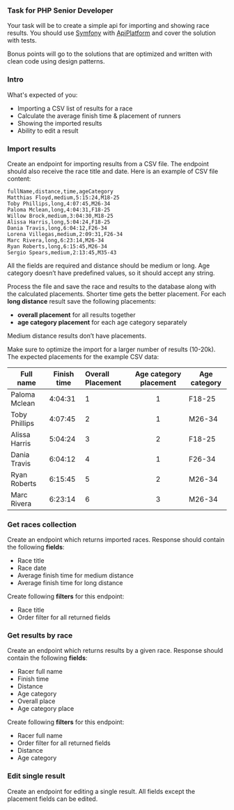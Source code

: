 ### Task for PHP Senior Developer

Your task will be to create a simple api for importing and showing race results. You should use [Symfony](https://symfony.com/) with [ApiPlatform](https://api-platform.com/) and cover the solution with tests.

Bonus points will go to the solutions that are optimized and written with clean code using design patterns.

### Intro

What's expected of you:

- Importing a CSV list of results for a race
- Calculate the average finish time & placement of runners
- Showing the imported results
- Ability to edit a result

### Import results

Create an endpoint for importing results from a CSV file. The endpoint should also receive the race title and date. Here is an example of CSV file content:

```
fullName,distance,time,ageCategory
Matthias Floyd,medium,5:15:24,M18-25
Toby Phillips,long,4:07:45,M26-34
Paloma Mclean,long,4:04:31,F18-25
Willow Brock,medium,3:04:30,M18-25
Alissa Harris,long,5:04:24,F18-25
Dania Travis,long,6:04:12,F26-34
Lorena Villegas,medium,2:09:31,F26-34
Marc Rivera,long,6:23:14,M26-34
Ryan Roberts,long,6:15:45,M26-34
Sergio Spears,medium,2:13:45,M35-43
```

All the fields are required and distance should be medium or long. Age category doesn’t have predefined values, so it should accept any string.

Process the file and save the race and results to the database along with the calculated placements. Shorter time gets the better placement. For each **long distance** result save the following placements:

- **overall placement** for all results together
- **age category placement** for each age category separately

Medium distance results don’t have placements.

Make sure to optimize the import for a larger number of results (10-20k). The expected placements for the example CSV data:



|**Full name**|**Finish time**|**Overall Placement**|**Age category placement**|**Age category**|
| - | - | :- | :-: | - |
|Paloma Mclean|4:04:31|1|1|F18-25|
|Toby Phillips|4:07:45|2|1|M26-34|
|Alissa Harris|5:04:24|3|2|F18-25|
|Dania Travis|6:04:12|4|1|F26-34|
|Ryan Roberts|6:15:45|5|2|M26-34|
|Marc Rivera|6:23:14|6|3|M26-34|

### Get races collection

Create an endpoint which returns imported races. Response should contain the following **fields**:

- Race title
- Race date
- Average finish time for medium distance
- Average finish time for long distance

Create following **filters** for this endpoint:

- Race title
- Order filter for all returned fields

### Get results by race

Create an endpoint which returns results by a given race. Response should contain the following **fields**:

- Racer full name
- Finish time
- Distance
- Age category
- Overall place
- Age category place

Create following **filters** for this endpoint:

- Racer full name
- Order filter for all returned fields
- Distance
- Age category

### Edit single result

Create an endpoint for editing a single result. All fields except the placement fields can be edited.